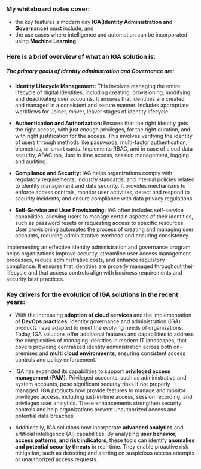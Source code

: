 <h3>My whiteboard notes cover:</h3>

- the key features a modern day <b>IGA(Identity Administration and Governance)</b> must include, and 
- the use cases where intelligence and automation can be incorporated using <b>Machine Learning</b>. 

<h3> Here is a brief overview of what an IGA solution is: </h3>

<h5>The primary goals of Identity administration and Governance are:</h5>

- <b>Identity Lifecycle Management:</b> This involves managing the entire lifecycle of digital identities, including creating, provisioning, modifying, and deactivating user accounts. It ensures that identities are created and managed in a consistent and secure manner. Includes appropriate workflows for Joiner, mover, leaver stages of identity lifecycle.

- <b>Authentication and Authorization: </b> Ensures that the right identity gets the right access, with just enough privileges, for the right duration, and with right justification for the access. This involves verifying the identity of users through methods like passwords, multi-factor authentication, biometrics, or smart cards. Implements RBAC, and in case of cloud data security, ABAC too, Just in time access, session management, logging and auditing. 

- <b>Compliance and Security: </b>IAG helps organizations comply with regulatory requirements, industry standards, and internal policies related to identity management and data security. It provides mechanisms to enforce access controls, monitor user activities, detect and respond to security incidents, and ensure compliance with data privacy regulations.

- <b>Self-Service and User Provisioning:</b> IAG often includes self-service capabilities, allowing users to manage certain aspects of their identities, such as password resets or requesting access to specific resources. User provisioning automates the process of creating and managing user accounts, reducing administrative overhead and ensuring consistency.

Implementing an effective identity administration and governance program helps organizations improve security, streamline user access management processes, reduce administrative costs, and enhance regulatory compliance. It ensures that identities are properly managed throughout their lifecycle and that access controls align with business requirements and security best practices.

<h3>Key drivers for the evolution of IGA solutions in the recent years:</h3>

- With the increasing <b> adoption of cloud services </b> and the implementation of <b>DevOps practices</b>, identity governance and administration (IGA) products have adapted to meet the evolving needs of organizations. Today, IGA solutions offer additional features and capabilities to address the complexities of managing identities in modern IT landscapes, that covers providing centralized identity administration across both on-premises and <b>multi cloud environments</b>, ensuring consistent access controls and policy enforcement.

- IGA has expanded its capabilities to support <b>privileged access management (PAM)</b>. Privileged accounts, such as administrative and system accounts, pose significant security risks if not properly managed. IGA products now provide features to manage and monitor privileged access, including just-in-time access, session recording, and privileged user analytics. These enhancements strengthen security controls and help organizations prevent unauthorized access and potential data breaches. 

- Additionally, IGA solutions now incorporate <b>advanced analytics</b> and artificial intelligence (AI) capabilities. By analyzing <b>user behavior, access patterns, and risk indicators</b>, these tools can identify <b>anomalies and potential security threats</b> in real-time. They enable proactive risk mitigation, such as detecting and alerting on suspicious access attempts or unauthorized access requests.



